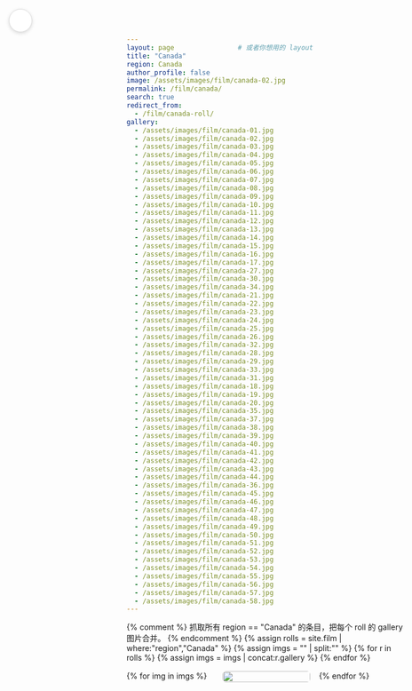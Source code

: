 ```yaml
---
layout: page                # 或者你想用的 layout
title: "Canada"
region: Canada
author_profile: false
image: /assets/images/film/canada-02.jpg
permalink: /film/canada/
search: true
redirect_from:
  - /film/canada-roll/
gallery:
  - /assets/images/film/canada-01.jpg
  - /assets/images/film/canada-02.jpg
  - /assets/images/film/canada-03.jpg
  - /assets/images/film/canada-04.jpg
  - /assets/images/film/canada-05.jpg
  - /assets/images/film/canada-06.jpg
  - /assets/images/film/canada-07.jpg
  - /assets/images/film/canada-08.jpg
  - /assets/images/film/canada-09.jpg
  - /assets/images/film/canada-10.jpg
  - /assets/images/film/canada-11.jpg
  - /assets/images/film/canada-12.jpg
  - /assets/images/film/canada-13.jpg
  - /assets/images/film/canada-14.jpg
  - /assets/images/film/canada-15.jpg
  - /assets/images/film/canada-16.jpg
  - /assets/images/film/canada-17.jpg
  - /assets/images/film/canada-27.jpg
  - /assets/images/film/canada-30.jpg
  - /assets/images/film/canada-34.jpg
  - /assets/images/film/canada-21.jpg
  - /assets/images/film/canada-22.jpg
  - /assets/images/film/canada-23.jpg
  - /assets/images/film/canada-24.jpg
  - /assets/images/film/canada-25.jpg
  - /assets/images/film/canada-26.jpg
  - /assets/images/film/canada-32.jpg
  - /assets/images/film/canada-28.jpg
  - /assets/images/film/canada-29.jpg
  - /assets/images/film/canada-33.jpg
  - /assets/images/film/canada-31.jpg
  - /assets/images/film/canada-18.jpg
  - /assets/images/film/canada-19.jpg
  - /assets/images/film/canada-20.jpg
  - /assets/images/film/canada-35.jpg
  - /assets/images/film/canada-37.jpg
  - /assets/images/film/canada-38.jpg
  - /assets/images/film/canada-39.jpg
  - /assets/images/film/canada-40.jpg
  - /assets/images/film/canada-41.jpg
  - /assets/images/film/canada-42.jpg
  - /assets/images/film/canada-43.jpg
  - /assets/images/film/canada-44.jpg
  - /assets/images/film/canada-36.jpg
  - /assets/images/film/canada-45.jpg
  - /assets/images/film/canada-46.jpg
  - /assets/images/film/canada-47.jpg
  - /assets/images/film/canada-48.jpg
  - /assets/images/film/canada-49.jpg
  - /assets/images/film/canada-50.jpg
  - /assets/images/film/canada-51.jpg
  - /assets/images/film/canada-52.jpg
  - /assets/images/film/canada-53.jpg
  - /assets/images/film/canada-54.jpg
  - /assets/images/film/canada-55.jpg
  - /assets/images/film/canada-56.jpg
  - /assets/images/film/canada-57.jpg
  - /assets/images/film/canada-58.jpg
---
```


<!-- 悬浮返回按钮 -->
<a class="back-btn" href="/film/" title="Back to Film">
  <i class="fas fa-arrow-left"></i>
</a>

<style>
/* —— 隐藏全站框架 —— */
.masthead, .page__footer, .page__sidebar{display:none!important;}

/* —— Masonry 瀑布流 —— */
.masonry{
  column-count:3; column-gap:1rem;
  max-width:960px; margin:1rem auto 2rem;
}
@media(max-width:900px){ .masonry{column-count:2;} }
@media(max-width:600px){ .masonry{column-count:1;} }

.masonry__item{break-inside:avoid;margin-bottom:1rem;}
.masonry__item img{width:100%;display:block;border-radius:6px;object-fit:cover;transition:transform .25s,box-shadow .25s;}
.masonry__item a{text-decoration:none;color:inherit;}

.masonry__item:hover img{transform:scale(1.04);box-shadow:0 8px 16px rgba(0,0,0,.25);}

/* —— 返回按钮样式 —— */
.back-btn{
  position:fixed;top:1rem;left:1rem;z-index:1000;
  width:40px;height:40px;border-radius:50%;
  background:#fff;border:1px solid #ddd;
  display:flex;align-items:center;justify-content:center;
  color:#333;text-decoration:none;
  box-shadow:0 2px 6px rgba(0,0,0,.15);
  transition:transform .2s,background .2s;
}
.back-btn:hover{background:#f5f5f5;transform:scale(1.08);}

/* —— 调整弹窗留白 —— */
.glightbox-container{
  background:rgba(0,0,0,.55)!important;   /* 0.55 越小越透，可改 0.4~0.7 */
}

.gslide-media{
  max-width:60vw !important;   /* 你喜欢的宽度 */
  border-radius:8px;
  box-shadow:0 10px 24px rgba(0,0,0,.35);
}

.gslide-inner{
  display:flex !important;
  align-items:center !important;     /* 垂直居中 */
  justify-content:center !important; /* 水平居中 */
  height:100%; width:100%;
}
</style>

{% comment %}
抓取所有 region == "Canada" 的条目，把每个 roll 的 gallery 图片合并。
{% endcomment %}
{% assign rolls = site.film | where:"region","Canada" %}
{% assign imgs  = "" | split:"" %}
{% for r in rolls %}
  {% assign imgs = imgs | concat:r.gallery %}
{% endfor %}

<div class="masonry js-gallery">
{% for img in imgs %}
  <div class="masonry__item">
    <a href="{{ img | relative_url }}">
      <img src="{{ img | relative_url }}" alt="">
    </a>
  </div>
{% endfor %}
</div>

<!-- ===== 轻量 GLightbox ===== -->
<link rel="stylesheet" href="https://unpkg.com/glightbox/dist/css/glightbox.min.css">
<script src="https://unpkg.com/glightbox/dist/js/glightbox.min.js"></script>
<script>
/* 初始化：所有 Masonry 里的 <a> 都进 Lightbox */
document.addEventListener('DOMContentLoaded', () => {
  GLightbox({
    selector: '.masonry__item a',
    touchNavigation: true,
    loop: true,
    zoomable: false,          // 不要滚轮缩放
    width: '70vw', height: '75vh',  // 和你前面想要的“弹窗”尺寸一致
    slideEffect: 'zoom'
  });
});
</script>

